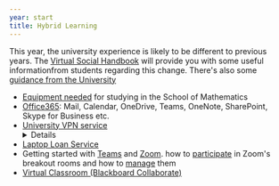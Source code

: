 ```yaml
---
year: start
title: Hybrid Learning
---
```


This year, the university experience is likely to be different to previous years. The [Virtual Social Handbook](resources/general/virtual-social-handbook-v3.pdf) will provide you with some useful informationfrom students regarding this change. There's also some [guidance from the University](https://www.ed.ac.uk/institute-academic-development/study-hub/learning-resources/hybrid-learning-and-teaching)

- [Equipment needed](https://teaching.maths.ed.ac.uk/sites/default/files/atoms/files/equipment_for_study_in_the_school_of_mathematics_0.pdf) for studying in the School of Mathematics
- [Office365](https://www.ed.ac.uk/information-services/computing/comms-and-collab/office365): Mail, Calendar, OneDrive, Teams, OneNote, SharePoint, Skype for Business etc.
- [University VPN service](https://www.ed.ac.uk/information-services/computing/desktop-personal/vpn)  <details>
  Depending on where you are, you might not have access to all the online platforms you will need for online teaching. If you find this to be the case, the university offers a VPN service through which you can connect your own device from your current location to the university network and can use the internet as if you are in Edinburgh. The VPN service also allows you access to any files you might have stored on a university computer in the last year that you might want to access during the upcoming year. 
  </details>
- [Laptop Loan Service](https://www.ed.ac.uk/information-services/library-museum-gallery/using-library/borrowing-a-book/borrowing-laptops)
- Getting started with [Teams](https://www.ed.ac.uk/information-services/computing/comms-and-collab/office365/teams/get-started) and [Zoom](https://www.ed.ac.uk/information-services/computing/comms-and-collab/zoom/quickstart-guide). how to [participate](https://support.zoom.us/hc/en-us/articles/115005769646-Participating-in-breakout-rooms) in Zoom's breakout rooms and how to [manage](https://support.zoom.us/hc/en-us/articles/206476313-Managing-Breakout-Rooms) them
- [Virtual Classroom (Blackboard Collaborate)](https://www.ed.ac.uk/information-services/learning-technology/communication/collaborate-students)






